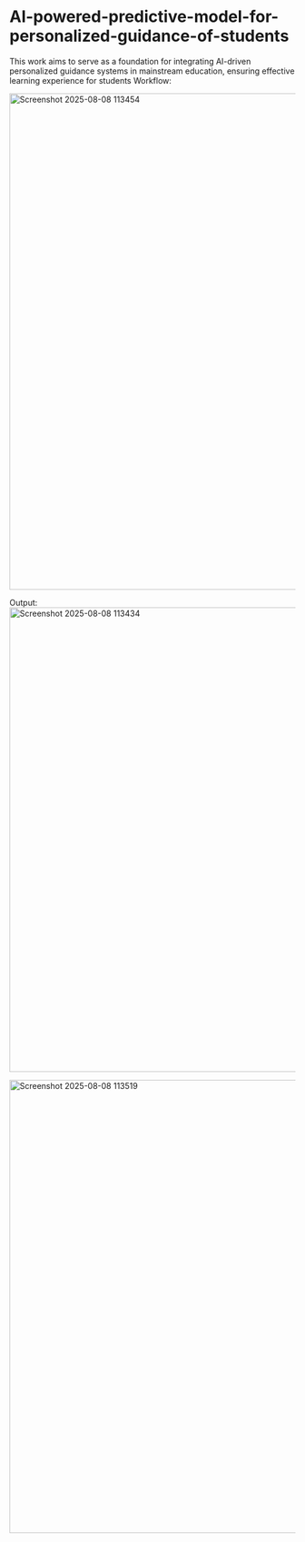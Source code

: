 # AI-powered-predictive-model-for-personalized-guidance-of-students
This work aims  to serve as a foundation for integrating AI-driven personalized  guidance systems in mainstream education, ensuring effective  learning experience for students
Workflow:

<img width="863" height="873" alt="Screenshot 2025-08-08 113454" src="https://github.com/user-attachments/assets/5bbd7cf0-e52a-4ba7-b5c3-4e7adc321ce9" />

Output:
<img width="944" height="817" alt="Screenshot 2025-08-08 113434" src="https://github.com/user-attachments/assets/cf93664f-6ca8-49ea-8891-e1e2e04d7ee2" />


<img width="545" height="797" alt="Screenshot 2025-08-08 113519" src="https://github.com/user-attachments/assets/802355d8-aa0f-4ae8-a2e8-200bbbe29874" />
